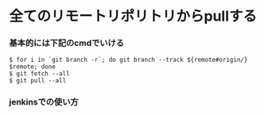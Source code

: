 # 全てのリモートリポリトリからpullする

### 基本的には下記のcmdでいける

```
$ for i in `git branch -r`; do git branch --track ${remote#origin/} $remote; done
$ git fetch --all
$ git pull --all
```

### jenkinsでの使い方

